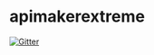 # apimakerextreme

[![Gitter](https://badges.gitter.im/Join%20Chat.svg)](https://gitter.im/JoaoAngelo/apimakerextreme?utm_source=badge&utm_medium=badge&utm_campaign=pr-badge&utm_content=badge)
